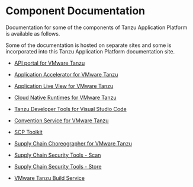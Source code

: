 # <a id='components'></a> Component Documentation

Documentation for some of the components of Tanzu Application Platform is available as follows.

Some of the documentation is hosted on separate sites and some is incorporated into this 
Tanzu Application Platform documentation site.

+ [API portal for VMware Tanzu](https://docs.pivotal.io/api-portal)

+ [Application Accelerator for VMware Tanzu](https://docs.vmware.com/en/Application-Accelerator-for-VMware-Tanzu/index.html)

+ [Application Live View for VMware Tanzu](https://docs.vmware.com/en/Application-Live-View-for-VMware-Tanzu/0.1/docs/GUID-index.html)

+ [Cloud Native Runtimes for VMware Tanzu](https://docs.vmware.com/en/Cloud-Native-Runtimes-for-VMware-Tanzu/1.0/tanzu-cloud-native-runtimes-1-0/GUID-cnr-overview.html)

+ [Tanzu Developer Tools for Visual Studio Code](vscode-extension/about.md)

+ [Convention Service for VMware Tanzu](convention-service/about.md)

+ [SCP Toolkit](https://docs.vmware.com/en/SCP-Toolkit/0.3/scp-toolkit-0-3/GUID-overview.html)

+ [Supply Chain Choreographer for VMware Tanzu](scc/about.html)

+ [Supply Chain Security Tools - Scan](scst-scan/overview.md)

+ [Supply Chain Security Tools - Store](scst-store/overview.md)

+ [VMware Tanzu Build Service](https://docs.pivotal.io/build-service)

